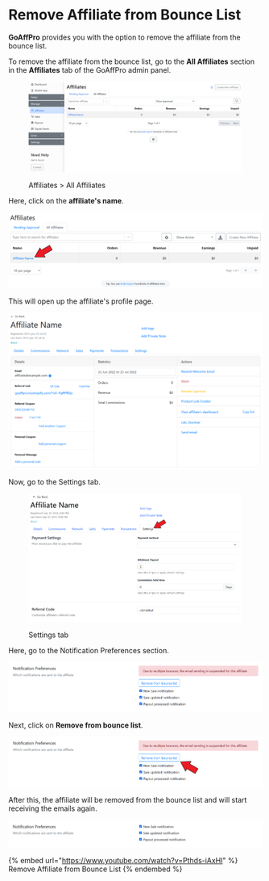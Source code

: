 # Remove Affiliate from Bounce List

**GoAffPro** provides you with the option to remove the affiliate from the bounce list.

To remove the affiliate from the bounce list, go to the **All Affiliates** section in the **Affiliates** tab of the GoAffPro admin panel.

<figure><img src="../../../.gitbook/assets/image (3520).png" alt=""><figcaption><p>Affiliates > All Affiliates</p></figcaption></figure>

Here, click on the **affiliate's name**.

![Click on the affiliate's name](<../../../.gitbook/assets/Screenshot 2022-07-25 235844.png>)

This will open up the affiliate's profile page.&#x20;

![Affiliate's profile](<../../../.gitbook/assets/image (1660).png>)

Now, go to the Settings tab.

<figure><img src="../../../.gitbook/assets/Screenshot 2024-09-30 2021492.png" alt=""><figcaption><p>Settings tab</p></figcaption></figure>

Here, go to the Notification Preferences section.

![Notification Preferences](<../../../.gitbook/assets/image (1490).png>)

Next, click on **Remove from bounce list**.

![Click on Remove from bounce list](<../../../.gitbook/assets/Screenshot 2022-07-26 000300.png>)

After this, the affiliate will be removed from the bounce list and will start receiving the emails again.

![](<../../../.gitbook/assets/image (1501).png>)

{% embed url="https://www.youtube.com/watch?v=Pthds-iAxHI" %}
Remove Affiliate from Bounce List
{% endembed %}
